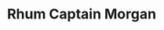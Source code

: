 ---
title: "Rhum Captain Morgan"
description: ""
price: "6.00"
image: "rhum_captain_morgan.jpeg"
---